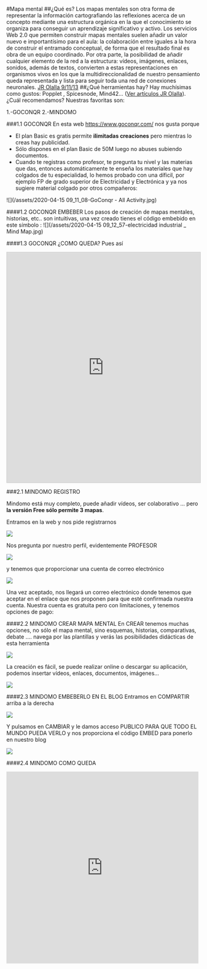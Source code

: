 #Mapa mental
##¿Qué es?
Los mapas mentales son otra forma de representar la información cartografiando las reflexiones acerca de un concepto mediante una estructura orgánica en la que el conocimiento se organiza para conseguir un aprendizaje significativo y activo.
Los servicios Web 2.0 que permiten construir mapas mentales suelen añadir un valor nuevo e importantísimo para el aula: la colaboración entre iguales a la hora de construir el entramado conceptual, de forma que el resultado final es obra de un equipo coordinado. Por otra parte, la posibilidad de añadir cualquier elemento de la red a la estructura: vídeos, imágenes, enlaces, sonidos, además de textos, convierten a estas representaciones en organismos vivos en los que la multidireccionalidad de nuestro pensamiento queda representada y lista para seguir toda una red de conexiones neuronales. [JR Olalla 9/11/13](http://jr2punto0.blogspot.com/2013/11/mapas-mentales.html)
##¿Qué herramientas hay?
Hay muchísimas como gustos: Popplet , Spicesnode, Mind42... ([Ver artículos JR Olalla](http://jr2punto0.blogspot.com/search/label/mapas%20conceptuales)). ¿Cuál recomendamos? Nuestras favoritas son:

 1.-GOCONQR
 2.-MINDOMO

###1.1 GOCONQR
En esta web https://www.goconqr.com/ nos gusta porque 
- El plan Basic es gratis permite **ilimitadas creaciones** pero mientras lo creas hay publicidad.
- Sólo dispones en el plan Basic de 50M luego no abuses subiendo documentos.
- Cuando te registras como profesor, te pregunta tu nivel y las materias que das, entonces automáticamente te enseña los materiales que hay colgados de tu especialidad, lo hemos probado con una díficil, por ejemplo FP de grado superior de Electricidad y Electrónica y ya nos sugiere material colgado por otros compañeros:

![](/assets/2020-04-15 09_11_08-GoConqr - All Activity.jpg)

####1.2 GOCONQR EMBEBER
Los pasos de creación de mapas mentales, historias, etc.. son intuitivas, una vez creado tienes el código embebido en este símbolo :
![](/assets/2020-04-15 09_12_57-electricidad industrial _ Mind Map.jpg)

####1.3 GOCONQR ¿COMO QUEDA?
Pues así

<iframe width='100%' height='600px' scrolling='no' src='https://www.goconqr.com/en-GB/p/5420749-electricidad-industrial-mind_maps?frame=true' style='border: 1px solid #ccc' allowfullscreen webkitallowfullscreen mozallowfullscreen oallowfullscreen msallowfullscreen></iframe>

###2.1 MINDOMO REGISTRO

Mindomo está muy completo, puede añadir vídeos, ser colaborativo ... pero **la versión Free sólo permite 3 mapas**.

Entramos en la web y nos pide registrarnos

![](https://catedu.gitbooks.io/aprendizaje-colaborativo-con-blog/content/assets/2019-10-24%2009_01_17.jpg)

Nos pregunta por nuestro perfil, evidentemente PROFESOR

![](https://catedu.gitbooks.io/aprendizaje-colaborativo-con-blog/content/assets/2019-10-24%2009_01_59.jpg)

y tenemos que proporcionar una cuenta de correo electrónico

![](https://catedu.gitbooks.io/aprendizaje-colaborativo-con-blog/content/assets/2019-10-24%2009_40_26.jpg)

Una vez aceptado, nos llegará un correo electrónico donde tenemos que aceptar en el enlace que nos proponen para que esté confirmada nuestra cuenta.
Nuestra cuenta es gratuita pero con limitaciones, y tenemos opciones de pago:


####2.2 MINDOMO CREAR MAPA MENTAL
En CREAR tenemos muchas opciones, no sólo el mapa mental, sino esquemas, historias, comparativas, debate .... navega por las plantillas y verás las posibilidades didácticas de esta herramienta

![](https://catedu.gitbooks.io/aprendizaje-colaborativo-con-blog/content/assets/2019-10-24%2009_15_23.jpg)

La creación es fácil, se puede realizar online o descargar su aplicación, podemos insertar vídeos, enlaces, documentos, imágenes...

![](https://catedu.gitbooks.io/aprendizaje-colaborativo-con-blog/content/assets/2019-10-24%2009_34_01.jpg)

####2.3 MINDOMO EMBEBERLO EN EL BLOG
Entramos en COMPARTIR arriba a la derecha

![](https://catedu.gitbooks.io/aprendizaje-colaborativo-con-blog/content/assets/2019-10-24%2009_38_20.jpg)

Y pulsamos en CAMBIAR y le damos acceso PUBLICO PARA QUE TODO EL MUNDO PUEDA VERLO y nos proporciona el código EMBED para ponerlo en nuestro blog

![](https://catedu.gitbooks.io/aprendizaje-colaborativo-con-blog/content/assets/2019-10-24%2009_36_32.jpg)

####2.4 MINDOMO COMO QUEDA

<iframe width="500" height="500" src="https://www.mindomo.com/mindmap/organigrama-dd523cd56fcf42cfbf370b4b57f23079" frameborder="0" allowfullscreen>Your browser does not support frames. <a href="https://www.mindomo.com/mindmap/organigrama-dd523cd56fcf42cfbf370b4b57f23079" target="_blank">View</a> this map on its original site. It was created using <a href="https://www.mindomo.com" target="_blank">Mindomo</a>.</iframe>

